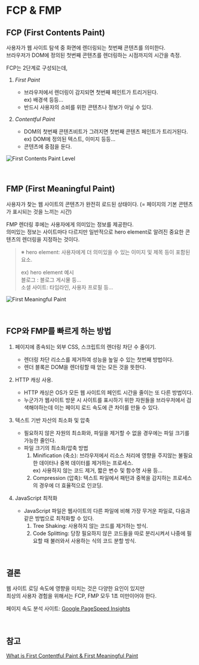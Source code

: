 # FCP & FMP

## **FCP (First Contents Paint)**

사용자가 웹 사이트 탐색 중 화면에 렌더링되는 첫번째 콘텐츠를 의미한다.  
브라우저가 DOM에 정의된 첫번째 콘텐츠를 렌더링하는 시점까지의 시간을 측정.

FCP는 2단계로 구성되는데,

1. _First Paint_

   - 브라우저에서 렌더링이 감지되면 첫번째 페인트가 트리거된다.  
     ex) 배경색 등등...
   - 반드시 사용자의 소비를 위한 콘텐츠나 정보가 아닐 수 있다.

2. _Contentful Paint_

   - DOM의 첫번째 콘텐츠비트가 그려지면 첫번째 콘텐츠 페인트가 트리거된다.  
     ex) DOM에 정의된 텍스트, 이미지 등등...
   - 콘텐츠에 중점을 둔다.

![First Contents Paint Level](https://www.acmethemes.com/blog/wp-content/uploads/2020/01/First-Contentful-Paint-Diagram-e1588261472160.jpg)

<br />

## **FMP (First Meaningful Paint)**

사용자가 찾는 웹 사이트의 콘텐츠가 완전히 로드된 상태이다. (= 페이지의 기본 콘텐츠가 표시되는 것을 느끼는 시간)

FMP 렌더링 후에는 사용자에게 의미있는 정보를 제공한다.  
의미있는 정보는 사이트마다 다르지만 일반적으로 hero element로 알려진 중요한 콘텐츠의 렌더링을 지정하는 것이다.

> ※ hero element: 사용자에게 더 의미있을 수 있는 이미지 및 제목 등이 포함된 요소.
>
> ex) hero element 예시  
> 블로그 : 블로그 게시물 등...  
> 소셜 사이트: 타임라인, 사용자 프로필 등...

![First Meaningful Paint](https://www.acmethemes.com/blog/wp-content/uploads/2020/01/First-Meaningful-paint-e1588261514486.jpg)

<br />

## **FCP와 FMP를 빠르게 하는 방법**

1. 페이지에 종속되는 외부 CSS, 스크립트의 렌더링 차단 수 줄이기.

   - 렌더링 차단 리소스를 제거하여 성능을 높일 수 있는 첫번째 방법이다.
   - 렌더 블록은 DOM을 렌더링할 때 얻는 모든 것을 뜻한다.

2. HTTP 캐싱 사용.

   - HTTP 캐싱은 OS가 모든 웹 사이트의 페인트 시간을 줄이는 또 다른 방법이다.
   - 누군가가 웹사이트 방문 시 사이트를 표시하기 위한 자원들을 브라우저에서 검색해야하는데 이는 페이지 로드 속도에 큰 차이를 만들 수 있다.

3. 텍스트 기반 자산의 최소화 및 압축

   - 필요하지 않은 자원의 최소화와, 파일을 제거할 수 없을 경우에는 파일 크기를 가능한 줄인다.
   - 파일 크기의 최소화/압축 방법
     1. Minification (축소): 브라우저에서 리소스 처리에 영향을 주지않는 불필요한 데이터나 중복 데이터를 제거하는 프로세스.  
        ex) 사용하지 않는 코드 제거, 짧은 변수 및 함수명 사용 등...
     2. Compression (압축): 텍스트 파일에서 패턴과 중복을 감지하는 프로세스의 경우에 더 효율적으로 인코딩.

4. JavaScript 최적화
   - JavaScript 파일은 웹사이트의 다른 파일에 비해 가장 무거운 파일로, 다음과 같은 방법으로 최적화할 수 있다.
     1. Tree Shaking: 사용하지 않는 코드를 제거하는 방식.
     2. Code Splitting: 당장 필요하지 않은 코드들을 따로 분리시켜서 나중에 필요할 때 불러와서 사용하는 식의 코드 분할 방식.

<br />

## **결론**

웹 사이트 로딩 속도에 영향을 미치는 것은 다양한 요인이 있지만  
최상의 사용자 경험을 위해서는 FCP, FMP 모두 1초 미만이어야 한다.

페이지 속도 분석 사이트: [Google PageSpeed Insights](https://developers.google.com/speed/pagespeed/insights/)

<br />

## **참고**

[What is First Contentful Paint & First Meaningful Paint](https://www.acmethemes.com/blog/first-contentful-paint-and-first-meaningful-paint/)
